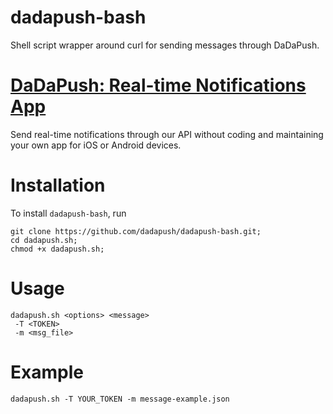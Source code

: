 dadapush-bash
===========

Shell script wrapper around curl for sending messages through DaDaPush.

[DaDaPush: Real-time Notifications App][1]
===========

Send real-time notifications through our API without coding and maintaining your own app for iOS or Android devices.


Installation
============

To install `dadapush-bash`, run

```
git clone https://github.com/dadapush/dadapush-bash.git;
cd dadapush.sh;
chmod +x dadapush.sh;
```

Usage
=====

    dadapush.sh <options> <message>
     -T <TOKEN>
     -m <msg_file>

Example
=====

    dadapush.sh -T YOUR_TOKEN -m message-example.json
    

[1]: https://www.dadapush.com
[2]: https://github.com/dadapush/dadapush-bash/issues

